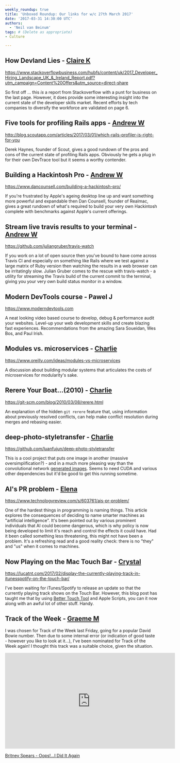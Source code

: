 ```yaml
---
weekly_roundup: true
title: 'Unboxed Roundup: Our links for w/c 27th March 2017'
date: '2017-03-31 14:30:00 UTC'
authors:
  - 'Neil van Beinum'
tags: # (Delete as appropriate)
- Culture

---
```

## How Devland Lies - [Claire K](/people#claire-kemp)

https://www.stackoverflowbusiness.com/hubfs/content/uk/2017_Developer_Hiring_Landscape_UK_&_Ireland_Report.pdf?utm_campaign=Content%20Offers&utm_source=direct-share

So first off ... this _is_ a report from Stackoverflow with a punt for business on the last page. However, it does provide some interesting insight into the current state of the developer skills market. Recent efforts by tech companies to diversify the workforce are validated on page 6.

## Five tools for profiling Rails apps - [Andrew W](/people#andrew-white)

http://blog.scoutapp.com/articles/2017/03/01/which-rails-profiler-is-right-for-you

Derek Haynes, founder of Scout, gives a good rundown of the pros and cons of the current state of profiling Rails apps. Obviously he gets a plug in for their own DevTrace tool but it seems a worthy contender.


## Building a Hackintosh Pro - [Andrew W](/people#andrew-white)

https://www.dancounsell.com/building-a-hackintosh-pro/

If you're frustrated by Apple's ageing desktop line up and want something more powerful and expandable then Dan Counsell, founder of Realmac, gives a great rundown of what's required to build your very own Hackintosh complete with benchmarks against Apple's current offerings.


## Stream live travis results to your terminal - [Andrew W](/people#andrew-white)

https://github.com/juliangruber/travis-watch

If you work on a lot of open source then you've bound to have come across Travis CI and especially on something like Rails where we test against a large matrix of Ruby version then watching the results in a web browser can be irritatingly slow. Julian Gruber comes to the rescue with travis-watch - a utility for streaming the Travis build of the current commit to the terminal, giving you your very own build status monitor in a window.

## Modern DevTools course - Pawel J

https://www.moderndevtools.com

A neat looking video based course to develop, debug & performance audit your websites. Level-up your web development skills and create blazing fast experiences. Recommendations from the amazing Sara Soueidan, Wes Bos, and Paul Irish.

## Modules vs. microservices - [Charlie](/people#charlie-egan)

https://www.oreilly.com/ideas/modules-vs-microservices

A discussion about building modular systems that articulates the costs of microservices for modularity's sake.

## Rerere Your Boat...(2010) - [Charlie](/people#charlie-egan)

https://git-scm.com/blog/2010/03/08/rerere.html

An explanation of the hidden `git rerere` feature that, using information about previously resolved conflicts, can help make conflict resolution during merges and rebasing easier.

## deep-photo-styletransfer - [Charlie](/people#charlie-egan)

https://github.com/luanfujun/deep-photo-styletransfer

This is a cool project that puts one image in another (massive oversimplification?) - and in a much more pleasing way than the convolutional network [generated images](http://i.imgur.com/6ocuQsZ.jpg). Seems to need CUDA and various other dependencies but it'd be good to get this running sometime.

## AI's PR problem - [Elena](/people#elena-tanasoiu)

https://www.technologyreview.com/s/603761/ais-pr-problem/

One of the hardest things in programming is naming things. This article explores the consequences of deciding to name smarter machines as "artificial intelligence". It's been pointed out by various prominent individuals that AI could become dangerous, which is why policy is now being developed to limit it's reach and control the effects it could have. Had it been called something less threatening, this might not have been a problem. It's a refreshing read and a good reality check: there is no "they" and "us" when it comes to machines.

## Now Playing on the Mac Touch Bar - [Crystal](/people#chris-carter)

https://lucatnt.com/2017/02/display-the-currently-playing-track-in-itunesspotify-on-the-touch-bar/

I've been waiting for iTunes/Spotify to release an update so that the currently playing track shows on the Touch Bar. However, this blog post has taught me that by using [Better Touch Tool](https://www.boastr.net/) and Apple Scripts, you can it now along with an awful lot of other stuff. Handy.

## Track of the Week - [Graeme M](www.unboxed.co/people/#graeme-mccubbin)

I was chosen for Track of the Week last Friday, going for a popular David Bowie number. Then due to some internal error (or indication of good taste - however you like to look at it…), I've been nominated for Track of the Week again! I thought this track was a suitable choice, given the situation.

<iframe width="560" height="315" src="https://www.youtube.com/embed/CduA0TULnow" frameborder="0" allowfullscreen></iframe>

[Britney Spears - Oops!...I Did It Again](https://www.youtube.com/watch?v=CduA0TULnow)
